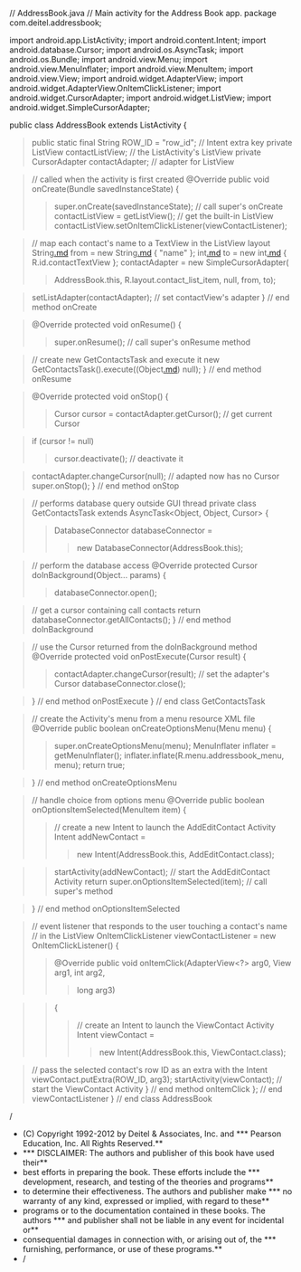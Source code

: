 // AddressBook.java
// Main activity for the Address Book app.
package com.deitel.addressbook;

import android.app.ListActivity;
import android.content.Intent;
import android.database.Cursor;
import android.os.AsyncTask;
import android.os.Bundle;
import android.view.Menu;
import android.view.MenuInflater;
import android.view.MenuItem;
import android.view.View;
import android.widget.AdapterView;
import android.widget.AdapterView.OnItemClickListener;
import android.widget.CursorAdapter;
import android.widget.ListView;
import android.widget.SimpleCursorAdapter;

public class AddressBook extends ListActivity
{
> public static final String ROW\_ID = "row\_id"; // Intent extra key
> private ListView contactListView; // the ListActivity's ListView
> private CursorAdapter contactAdapter; // adapter for ListView

> // called when the activity is first created
> @Override
> public void onCreate(Bundle savedInstanceState)
> {
> > super.onCreate(savedInstanceState); // call super's onCreate
> > contactListView = getListView(); // get the built-in ListView
> > contactListView.setOnItemClickListener(viewContactListener);


> // map each contact's name to a TextView in the ListView layout
> String[.md](.md) from = new String[.md](.md) { "name" };
> int[.md](.md) to = new int[.md](.md) { R.id.contactTextView };
> contactAdapter = new SimpleCursorAdapter(
> > AddressBook.this, R.layout.contact\_list\_item, null, from, to);

> setListAdapter(contactAdapter); // set contactView's adapter
> } // end method onCreate

> @Override
> protected void onResume()
> {
> > super.onResume(); // call super's onResume method


> // create new GetContactsTask and execute it
> new GetContactsTask().execute((Object[.md](.md)) null);
> } // end method onResume

> @Override
> protected void onStop()
> {
> > Cursor cursor = contactAdapter.getCursor(); // get current Cursor


> if (cursor != null)
> > cursor.deactivate(); // deactivate it


> contactAdapter.changeCursor(null); // adapted now has no Cursor
> super.onStop();
> } // end method onStop

> // performs database query outside GUI thread
> private class GetContactsTask extends AsyncTask<Object, Object, Cursor>
> {
> > DatabaseConnector databaseConnector =
> > > new DatabaseConnector(AddressBook.this);


> // perform the database access
> @Override
> protected Cursor doInBackground(Object... params)
> {
> > databaseConnector.open();


> // get a cursor containing call contacts
> return databaseConnector.getAllContacts();
> } // end method doInBackground

> // use the Cursor returned from the doInBackground method
> @Override
> protected void onPostExecute(Cursor result)
> {
> > contactAdapter.changeCursor(result); // set the adapter's Cursor
> > databaseConnector.close();

> } // end method onPostExecute
> } // end class GetContactsTask

> // create the Activity's menu from a menu resource XML file
> @Override
> public boolean onCreateOptionsMenu(Menu menu)
> {
> > super.onCreateOptionsMenu(menu);
> > MenuInflater inflater = getMenuInflater();
> > inflater.inflate(R.menu.addressbook\_menu, menu);
> > return true;

> } // end method onCreateOptionsMenu

> // handle choice from options menu
> @Override
> public boolean onOptionsItemSelected(MenuItem item)
> {
> > // create a new Intent to launch the AddEditContact Activity
> > Intent addNewContact =
> > > new Intent(AddressBook.this, AddEditContact.class);

> > startActivity(addNewContact); // start the AddEditContact Activity
> > return super.onOptionsItemSelected(item); // call super's method

> } // end method onOptionsItemSelected

> // event listener that responds to the user touching a contact's name
> // in the ListView
> OnItemClickListener viewContactListener = new OnItemClickListener()
> {
> > @Override
> > public void onItemClick(AdapterView<?> arg0, View arg1, int arg2,
> > > long arg3)

> > {
> > > // create an Intent to launch the ViewContact Activity
> > > Intent viewContact =
> > > > new Intent(AddressBook.this, ViewContact.class);


> // pass the selected contact's row ID as an extra with the Intent
> viewContact.putExtra(ROW\_ID, arg3);
> startActivity(viewContact); // start the ViewContact Activity
> } // end method onItemClick
> }; // end viewContactListener
} // end class AddressBook


/
  * (C) Copyright 1992-2012 by Deitel & Associates, Inc. and               *** Pearson Education, Inc. All Rights Reserved.**
  * *** DISCLAIMER: The authors and publisher of this book have used their**
  * best efforts in preparing the book. These efforts include the          *** development, research, and testing of the theories and programs**
  * to determine their effectiveness. The authors and publisher make       *** no warranty of any kind, expressed or implied, with regard to these**
  * programs or to the documentation contained in these books. The authors *** and publisher shall not be liable in any event for incidental or**
  * consequential damages in connection with, or arising out of, the       *** furnishing, performance, or use of these programs.**
  * /